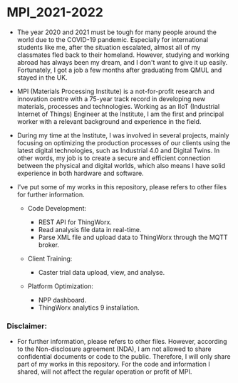 # MPI_2021-2022

* The year 2020 and 2021 must be tough for many people around the world due to the COVID-19 pandemic. Especially for international students like me, after the situation escalated, almost all of my classmates fled back to their homeland. However, studying and working abroad has always been my dream, and I don't want to give it up easily. Fortunately, I got a job a few months after graduating from QMUL and stayed in the UK.

* MPI (Materials Processing Institute) is a not-for-profit research and innovation centre with a 75-year track record in developing new materials, processes and technologies. Working as an IIoT (Industrial Internet of Things) Engineer at the Institute, I am the first and principal worker with a relevant background and experience in the field.

* During my time at the Institute, I was involved in several projects, mainly focusing on optimizing the production processes of our clients using the latest digital technologies, such as Industrial 4.0 and Digital Twins. In other words, my job is to create a secure and efficient connection between the physical and digital worlds, which also means I have solid experience in both hardware and software.

* I've put some of my works in this repository, please refers to other files for further information.

  * Code Development:
      * REST API for ThingWorx.
      * Read analysis file data in real-time.
      * Parse XML file and upload data to ThingWorx through the MQTT broker.

  * Client Training:
      * Caster trial data upload, view, and analyse.

  * Platform Optimization:
      * NPP dashboard.
      * ThingWorx analytics 9 installation.

### Disclaimer:

* For further information, please refers to other files. However, according to the Non-disclosure agreement (NDA), I am not allowed to share confidential documents or code to the public. Therefore, I will only share part of my works in this repository. For the code and information I shared, will not affect the regular operation or profit of MPI.
